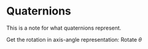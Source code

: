 # Quaternions
This is a note for what quaternions represent. 

Get the rotation in axis-angle representation: 
Rotate $\theta$
